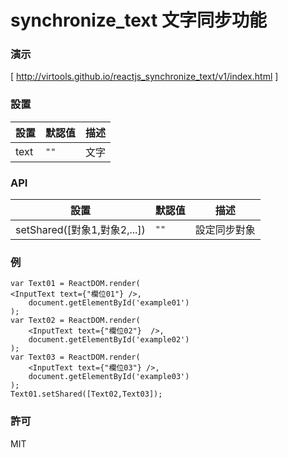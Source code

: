 synchronize_text 文字同步功能
=========================
### 演示
[ http://virtools.github.io/reactjs_synchronize_text/v1/index.html ]
### 設置
|設置|默認值|描述|
|---|---|---|
|text|`""`|文字|

### API
|設置|默認值|描述|
|---|---|---|
|setShared([對象1,對象2,...])|`""`|設定同步對象|
### 例

    var Text01 = ReactDOM.render(
    <InputText text={"欄位01"} />,
        document.getElementById('example01')
    );
    var Text02 = ReactDOM.render(
        <InputText text={"欄位02"}  />,
        document.getElementById('example02')
    );
    var Text03 = ReactDOM.render(
        <InputText text={"欄位03"} />,
        document.getElementById('example03')
    );
    Text01.setShared([Text02,Text03]);
    
### 許可

MIT
